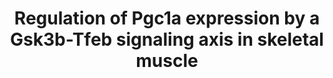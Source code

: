 ---
annotations:
- id: PW:0001355
  parent: regulatory pathway
  type: Pathway Ontology
  value: peroxisome proliferator-activated receptor signaling pathway
- id: CL:0008002
  parent: native cell
  type: Cell Type Ontology
  value: skeletal muscle fiber
authors:
- DeSl
- AlexanderPico
- Khanspers
citedin: ''
communities: []
description: 'In (skeletal) muscle cells, PGC-1 signaling controls mitochondrial biogenesis
  and oxidative substrate metabolism. PGC-1 signaling disturbance in skeletal muscle
  is linked to several chronic diseases. This pathway depicts the mechanism in which
  inhibition of GSK-3β increases Pgc-1α abundance, through dephosphorylation of Tfeb
  [Theeuwes et al, 2019](https://doi.org/10.1016/j.bbamcr.2019.118610). This reaction
  allows Tfeb to translocate to the nucleus, where it stimulates the transcription
  of the PPARGC1A gene to the Pgc-1α protein. Phosphorylation of Tfeb leads to binding
  with members of the 14-3-3 protein family, which disables transport into the nucleus.
  If the dephosphorylation of Tfeb through Gsk-3β is a direct or indirect reaction
  is as of yet unknown.   '
last-edited: 2025-03-11
ndex: null
organisms:
- Mus musculus
redirect_from:
- /index.php/Pathway:WP4763
- /instance/WP4763
- /instance/WP4763_r137913
revision: r137913
schema-jsonld:
- '@context': https://schema.org/
  '@id': https://wikipathways.github.io/pathways/WP4763.html
  '@type': Dataset
  creator:
    '@type': Organization
    name: WikiPathways
  description: 'In (skeletal) muscle cells, PGC-1 signaling controls mitochondrial
    biogenesis and oxidative substrate metabolism. PGC-1 signaling disturbance in
    skeletal muscle is linked to several chronic diseases. This pathway depicts the
    mechanism in which inhibition of GSK-3β increases Pgc-1α abundance, through dephosphorylation
    of Tfeb [Theeuwes et al, 2019](https://doi.org/10.1016/j.bbamcr.2019.118610).
    This reaction allows Tfeb to translocate to the nucleus, where it stimulates the
    transcription of the PPARGC1A gene to the Pgc-1α protein. Phosphorylation of Tfeb
    leads to binding with members of the 14-3-3 protein family, which disables transport
    into the nucleus. If the dephosphorylation of Tfeb through Gsk-3β is a direct
    or indirect reaction is as of yet unknown.   '
  keywords:
  - 14-3-3 protein family
  - CHIR99021
  - Gsk-3β
  - PPARGC1A promotor
  - Pgc-1α
  - Tfeb
  license: CC0
  name: Regulation of Pgc1a expression by a Gsk3b-Tfeb signaling axis in skeletal
    muscle
seo: CreativeWork
title: Regulation of Pgc1a expression by a Gsk3b-Tfeb signaling axis in skeletal muscle
wpid: WP4763
---